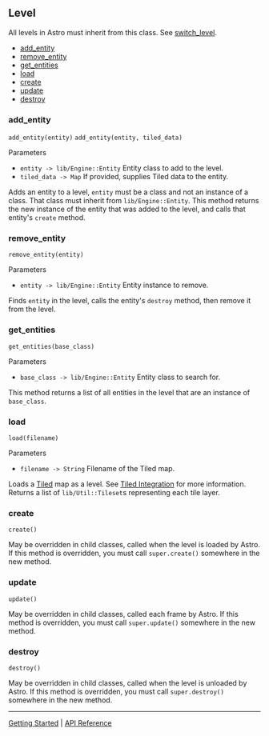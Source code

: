 ## Level
All levels in Astro must inherit from this class. See [switch_level](Engine.md#switch_level).

 + [add_entity](#add_entity)
 + [remove_entity](#remove_entity)
 + [get_entities](#get_entities)
 + [load](#load)
 + [create](#create)
 + [update](#update)
 + [destroy](#destroy)


### add_entity
`add_entity(entity)`
`add_entity(entity, tiled_data)`

Parameters
 + `entity -> lib/Engine::Entity` Entity class to add to the level.
 + `tiled_data -> Map` If provided, supplies Tiled data to the entity.

Adds an entity to a level, `entity` must be a class and not an instance of a class. That
class must inherit from `lib/Engine::Entity`. This method returns the new instance of the
entity that was added to the level, and calls that entity's `create` method.

### remove_entity
`remove_entity(entity)`

Parameters
 + `entity -> lib/Engine::Entity` Entity instance to remove.
 
Finds `entity` in the level, calls the entity's `destroy` method, then remove it from the level.

### get_entities
`get_entities(base_class)`

Parameters
 + `base_class -> lib/Engine::Entity` Entity class to search for.
 
This method returns a list of all entities in the level that are an instance of `base_class`.

### load
`load(filename)`

Parameters
 + `filename -> String` Filename of the Tiled map.

Loads a [Tiled](https://www.mapeditor.org/) map as a level. See [Tiled Integration](../TiledIntegration.md)
for more information. Returns a list of `lib/Util::Tileset`s representing each tile layer.

### create
`create()`

May be overridden in child classes, called when the level is loaded by Astro. If this method
is overridden, you must call `super.create()` somewhere in the new method.

### update
`update()`

May be overridden in child classes, called each frame by Astro. If this method
is overridden, you must call `super.update()` somewhere in the new method.

### destroy
`destroy()`

May be overridden in child classes, called when the level is unloaded by Astro. If this method
is overridden, you must call `super.destroy()` somewhere in the new method.


-----------

[Getting Started](../GettingStarted.md) | [API Reference](../API.md)